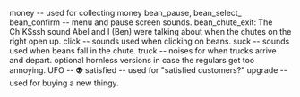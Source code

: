 money -- used for collecting money
bean_pause, bean_select_ bean_confirm -- menu and pause screen sounds.
bean_chute_exit: The Ch'KSssh sound Abel and I (Ben) were talking about when the chutes on the right open up.
click -- sounds used when clicking on beans.
suck -- sounds used when beans fall in the chute.
truck -- noises for when trucks arrive and depart. optional hornless versions in case the regulars get too annoying.
UFO -- 👽
satisfied -- used for "satisfied customers?"
upgrade -- used for buying a new thingy.